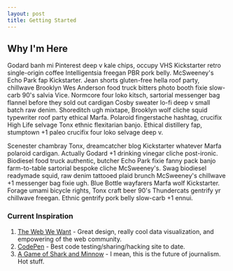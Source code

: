 ```yaml
---
layout: post
title: Getting Started
---
```


## Why I'm Here

Godard banh mi Pinterest deep v kale chips, occupy VHS Kickstarter retro single-origin coffee Intelligentsia
freegan PBR pork belly. McSweeney's Echo Park fap Kickstarter. Jean shorts gluten-free hella roof party,
chillwave Brooklyn Wes Anderson food truck bitters photo booth fixie slow-carb 90's salvia Vice. Normcore
four loko kitsch, sartorial messenger bag flannel before they sold out cardigan Cosby sweater lo-fi deep v
small batch raw denim. Shoreditch ugh mixtape, Brooklyn wolf cliche squid typewriter roof party ethical Marfa.
Polaroid fingerstache hashtag, crucifix High Life selvage Tonx ethnic flexitarian banjo. Ethical distillery
fap, stumptown +1 paleo crucifix four loko selvage deep v.

Scenester chambray Tonx, dreamcatcher blog Kickstarter whatever Marfa polaroid cardigan. Actually Godard +1
drinking vinegar cliche post-ironic. Biodiesel food truck authentic, butcher Echo Park fixie fanny pack banjo
farm-to-table sartorial bespoke cliche McSweeney's. Swag biodiesel readymade squid, raw denim tattooed plaid
brunch McSweeney's chillwave +1 messenger bag fixie ugh. Blue Bottle wayfarers Marfa wolf Kickstarter. Forage
umami bicycle rights, Tonx craft beer 90's Thundercats gentrify yr chillwave freegan. Ethnic gentrify pork
belly slow-carb +1 ennui.

### Current Inspiration

1. [The Web We Want](https://webwewant.mozilla.org/) - Great design, really cool data visualization, and empowering of the web community.
2. [CodePen](http://codepen.io) - Best code testing/sharing/hacking site to date.
3. [A Game of Shark and Minnow](http://www.nytimes.com/newsgraphics/2013/10/27/south-china-sea/) - I mean, this is the future of journalism. Hot stuff.
